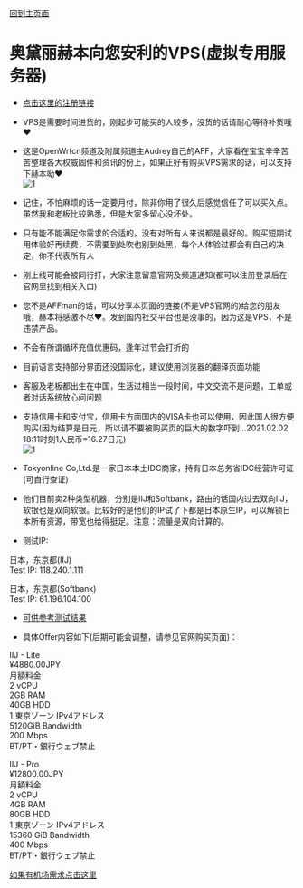 [回到主页面](https://boduoyejieyi666.github.io/whonolikeboduoyejieyi/)             

# 奥黛丽赫本向您安利的VPS(虚拟专用服务器)          
* [点击这里的注册链接](https://www.tokyonline.com/aff.php?aff=2)       
* VPS是需要时间进货的，刚起步可能买的人较多，没货的话请耐心等待补货哦❤          
* 这是OpenWrtcn频道及附属频道主Audrey自己的AFF，大家看在宝宝辛辛苦苦整理各大权威固件和资讯的份上，如果正好有购买VPS需求的话，可以支持下赫本呦❤         
![1](https://user-images.githubusercontent.com/73426989/121070198-ff142e80-c800-11eb-9a44-0418e3ffffd5.png)              
* 记住，不怕麻烦的话一定要月付，除非你用了很久后感觉信任了可以买久点。虽然我和老板比较熟悉，但是大家多留心没坏处。              
* 只有能不能满足你需求的合适的，没有对所有人来说都是最好的。购买短期试用体验好再续费，不需要到处吹也别到处黑，每个人体验过都会有自己的决定，你不代表所有人            
* 刚上线可能会被同行打，大家注意留意官网及频道通知(都可以注册登录后在官网里找到相关入口)             
* 您不是AFFman的话，可以分享本页面的链接(不是VPS官网的)给您的朋友哦，赫本将感激不尽❤。发到国内社交平台也是没事的，因为这是VPS，不是违禁产品。                         
* 不会有所谓循环充值优惠码，逢年过节会打折的       
* 目前语言支持部分界面还没国际化，建议使用浏览器的翻译页面功能     
* 客服及老板都出生在中国，生活过相当一段时间，中文交流不是问题，工单或者对话系统放心问问题        
* 支持信用卡和支付宝，信用卡方面国内的VISA卡也可以使用，因此国人很方便购买(因为结算是日元，所以请不要被购买页的巨大的数字吓到...2021.02.02 18:11时刻1人民币=16.27日元)       
![1](https://user-images.githubusercontent.com/73426989/121070460-52867c80-c801-11eb-97c5-aa481389dcfd.png)     
* Tokyonline Co,Ltd.是一家日本本土IDC商家，持有日本总务省IDC经营许可证(可自行查证)            
* 他们目前卖2种类型机器，分别是IIJ和Softbank，路由的话国内过去双向IIJ，软银也是双向软银。比较好的是他们的IP试了下都是日本原生IP，可以解锁日本所有资源，带宽也给得挺足。注意：流量是双向计算的。   

* 测试IP:        

日本，东京都(IIJ)     
Test IP: 118.240.1.111     

日本，东京都(Softbank)               
Test IP: 61.196.104.100       

* [可供参考测试结果](https://github.com/boduoyejieyi666/whonolikeboduoyejieyi/blob/main/MyFanFanTest.md)       

* 具体Offer内容如下(后期可能会调整，请参见官网购买页面)：          

IIJ - Lite         
¥4880.00JPY             
月額料金                
2 vCPU        
2GB RAM       
40GB HDD      
1 東京ゾーン IPv4アドレス         
5120GiB Bandwidth         
200 Mbps            
BT/PT・銀行ウェブ禁止        

IIJ - Pro         
¥12800.00JPY         
月額料金          
2 vCPU            
4GB RAM           
80GB HDD          
1 東京ゾーン IPv4アドレス             
15360 GiB Bandwidth        
400 Mbps           
BT/PT・銀行ウェブ禁止          

[如果有机场需求点击这里](https://boduoyejieyi666.github.io/whonolikeboduoyejieyi/youlian/jichang.html)             



